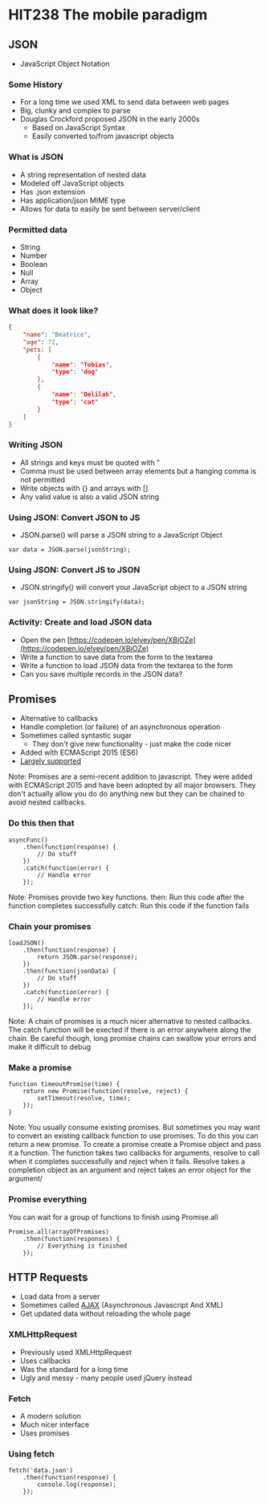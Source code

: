 <!-- .slide: data-background-image="../images/bg-smartphone.jpg" -->
# HIT238 The mobile paradigm



<!-- .slide: data-background-image="../images/bg-smartphone.jpg" -->
## JSON
* JavaScript Object Notation


<!-- .slide: data-background-image="../images/bg-smartphone.jpg" -->
### Some History
* For a long time we used XML to send data between web pages
* Big, clunky and complex to parse
* Douglas Crockford proposed JSON in the early 2000s
	* Based on JavaScript Syntax
	* Easily converted to/from javascript objects


<!-- .slide: data-background-image="../images/bg-smartphone.jpg" -->
### What is JSON
* A string representation of nested data
* Modeled off JavaScript objects
* Has .json extension
* Has application/json MIME type
* Allows for data to easily be sent between server/client


<!-- .slide: data-background-image="../images/bg-smartphone.jpg" -->
### Permitted data
* String
* Number
* Boolean
* Null
* Array
* Object


<!-- .slide: data-background-image="../images/bg-smartphone.jpg" -->
### What does it look like?
```json
{
	"name": "Beatrice",
	"age": 72,
	"pets: [
		{
			"name": "Tobias",
			"type": "dog"
		},
		{
			"name": "Delilah",
			"type": "cat"
		}
	]
}
```


<!-- .slide: data-background-image="../images/bg-smartphone.jpg" -->
### Writing JSON
* All strings and keys must be quoted with "
* Comma must be used between array elements but a hanging comma is not permitted
* Write objects with {} and arrays with []
* Any valid value is also a valid JSON string


<!-- .slide: data-background-image="../images/bg-smartphone.jpg" -->
### Using JSON: Convert JSON to JS
* JSON.parse() will parse a JSON string to a JavaScript Object
```
var data = JSON.parse(jsonString);
```


<!-- .slide: data-background-image="../images/bg-smartphone.jpg" -->
### Using JSON: Convert JS to JSON
* JSON.stringify() will convert your JavaScript object to a JSON string
```
var jsonString = JSON.stringify(data);
```


<!-- .slide: data-background-image="../images/bg-smartphone.jpg" -->
### Activity: Create and load JSON data
* Open the pen [https://codepen.io/elvey/pen/XBjOZe](https://codepen.io/elvey/pen/XBjOZe)
* Write a function to save data from the form to the textarea
* Write a function to load JSON data from the textarea to the form
* Can you save multiple records in the JSON data?



<!-- .slide: data-background-image="../images/bg-smartphone.jpg" -->
## Promises
* Alternative to callbacks
* Handle completion (or failure) of an asynchronous operation
* Sometimes called syntastic sugar
	* They don't give new functionality - just make the code nicer
* Added with ECMAScript 2015 (ES6)
* [Largely supported](https://caniuse.com/#search=promises)

Note:
Promises are a semi-recent addition to javascript.
They were added with ECMAScript 2015 and have been adopted by all major browsers.
They don't actually allow you do do anything new but they can be chained to avoid nested callbacks.


<!-- .slide: data-background-image="../images/bg-smartphone.jpg" -->
### Do this then that
```
asyncFunc()
	.then(function(response) {
		// Do stuff
	})
	.catch(function(error) {
		// Handle error
	});
```

Note:
Promises provide two key functions.
then: Run this code after the function completes successfully
catch: Run this code if the function fails


<!-- .slide: data-background-image="../images/bg-smartphone.jpg" -->
### Chain your promises
```
loadJSON()
	.then(function(response) {
		return JSON.parse(response);
	})
	.then(function(jsonData) {
		// Do stuff
	})
	.catch(function(error) {
		// Handle error
	});
```

Note:
A chain of promises is a much nicer alternative to nested callbacks.
The catch function will be exected if there is an error anywhere along the chain.
Be careful though, long promise chains can swallow your errors and make it difficult to debug


<!-- .slide: data-background-image="../images/bg-smartphone.jpg" -->
### Make a promise
```
function timeoutPromise(time) {
	return new Promise(function(resolve, reject) {
		setTimeout(resolve, time);
	});
}
```

Note:
You usually consume existing promises.
But sometimes you may want to convert an existing callback function to use promises.
To do this you can return a new promise. To create a promise create a Promise object and pass it a function. The function takes two callbacks for arguments, resolve to call when it completes successfully and reject when it fails.
Resolve takes a completion object as an argument and reject takes an error object for the argument/


<!-- .slide: data-background-image="../images/bg-smartphone.jpg" -->
### Promise everything
You can wait for a group of functions to finish using Promise.all
```
Promise.all(arrayOfPromises)
	.then(function(responses) {
		// Everything is finished
	});
```



<!-- .slide: data-background-image="../images/bg-smartphone.jpg" -->
## HTTP Requests


<!-- .slide: data-background-image="../images/bg-smartphone.jpg" -->
* Load data from a server
* Sometimes called [AJAX](https://developer.mozilla.org/en-US/docs/Web/Guide/AJAX/Getting_Started) (Asynchronous Javascript And XML)
* Get updated data without reloading the whole page


<!-- .slide: data-background-image="../images/bg-smartphone.jpg" -->
### XMLHttpRequest
* Previously used XMLHttpRequest
* Uses callbacks
* Was the standard for a long time
* Ugly and messy - many people used jQuery instead


<!-- .slide: data-background-image="../images/bg-smartphone.jpg" -->
### Fetch
* A modern solution
* Much nicer interface
* Uses promises


<!-- .slide: data-background-image="../images/bg-smartphone.jpg" -->
### Using fetch
```
fetch('data.json')
	.then(function(response) {
		console.log(response);
	});
```
